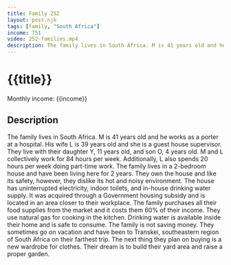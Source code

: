 ```yaml
---
title: Family 252
layout: post.njk
tags: [family, "South Africa"]
income: 751
video: 252-families.mp4
description: The family lives in South Africa. M is 41 years old and he works as a porter at a hospital. His wife L is 39 years old and she is a guest house supervisor. They live with their daughter Y, 11 years old, and son O, 4 years old.
---
```


# {{title}}

Monthly income: {{income}}

## Description
The family lives in South Africa. M is 41 years old and he works as a porter at a hospital. His wife L is 39 years old and she is a guest house supervisor. They live with their daughter Y, 11 years old, and son O, 4 years old. M and L collectively work for 84 hours per week. Additionally, L also spends 20 hours per week doing part-time work. The family lives in a 2-bedroom house and have been living here for 2 years. They own the house and like its safety, however, they dislike its hot and noisy environment. The house has uninterrupted electricity, indoor toilets, and in-house drinking water supply. It was acquired through a Government housing subsidy and is located in an area closer to their workplace. The family purchases all their food supplies from the market and it costs them 60% of their income. They use natural gas for cooking in the kitchen. Drinking water is available inside their home and is safe to consume. The family is not saving money. They sometimes go on vacation and have been to Transkei, southeastern region of South Africa on their farthest trip. The next thing they plan on buying is a new wardrobe for clothes. Their dream is to build their yard area and raise a proper garden.